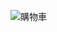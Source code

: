 ![購物車](https://github.com/Xian20105/SPACE-ONE/assets/147689002/40193cae-054c-4757-9285-7c1a6d1eebf9)
